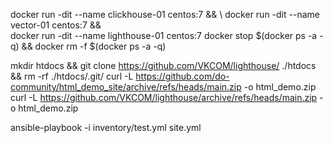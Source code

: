 docker run -dit --name clickhouse-01 centos:7 && \ 
docker run -dit --name vector-01 centos:7 && \
docker run -dit --name lighthouse-01 centos:7
docker stop  $(docker ps -a -q) && docker rm -f $(docker ps -a -q)

mkdir htdocs && git clone https://github.com/VKCOM/lighthouse/ ./htdocs && rm -rf ./htdocs/.git/
curl -L https://github.com/do-community/html_demo_site/archive/refs/heads/main.zip -o html_demo.zip
curl -L https://github.com/VKCOM/lighthouse/archive/refs/heads/main.zip -o html_demo.zip

ansible-playbook -i inventory/test.yml site.yml